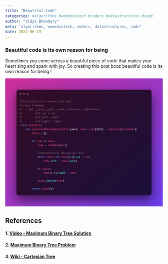 ```yaml
---
title: "Beautiful Code"
categories: #algorithms #womenintech #coders #datastructures #code
author: "Vidya Bhandary"
meta: "algorithms, womenintech, coders, datastructures, code"
date: 2022-06-19
---
```


### Beautiful code is its own reason for being

Sometimes you come across a beautiful piece of code that makes your heart sing and spark with joy. So creating this post bcoz beautiful code is its own reason for being !

![](https://raw.githubusercontent.com/vidyabhandary/blog/master/images/BeautifulCode.png)

## References

#### 1. [Video - Maximum Binary Tree Solution](https://www.youtube.com/watch?v=l1OlA5ifFAg)

#### 2. [Maximum Binary Tree Problem](https://leetcode.com/problems/maximum-binary-tree/) 

#### 3. [Wiki - Cartesian Tree](https://en.wikipedia.org/wiki/Cartesian_tree)
